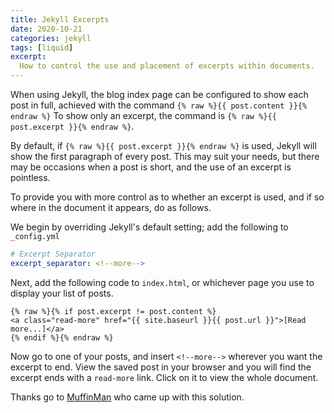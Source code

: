 ```yaml
---
title: Jekyll Excerpts
date: 2020-10-21
categories: jekyll
tags: [liquid]
excerpt:
  How to control the use and placement of excerpts within documents.
---
```


When using Jekyll, the blog index page can be configured to show each post in full, achieved with the command `{% raw %}{{ post.content }}{% endraw %}` To show only an excerpt, the command is `{% raw %}{{ post.excerpt }}{% endraw %}`.

By default, if `{% raw %}{{ post.excerpt }}{% endraw %}` is used, Jekyll will show the first paragraph of every post. This may suit your needs, but there may be occasions when a post is short, and the use of an excerpt is pointless.

To provide you with more control as to whether an excerpt is used, and if so where in the document it appears, do as follows.

We begin by overriding Jekyll's default setting; add the following to `_config.yml`

```yaml
# Excerpt Separator
excerpt_separator: <!--more-->
```

Next, add the following code to `index.html`, or whichever page you use to display your list of posts.

```liquid
{% raw %}{% if post.excerpt != post.content %}
<a class="read-more" href="{{ site.baseurl }}{{ post.url }}">[Read more...]</a>
{% endif %}{% endraw %}
```

Now go to one of your posts, and insert `<!--more-->` wherever you want the excerpt to end. View the saved post in your browser and you will find the excerpt ends with a `read-more` link. Click on it to view the whole document.

Thanks go to [MuffinMan](https://muffinman.io/jekyll-read-more-link/) who came up with this solution.

